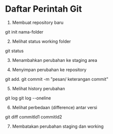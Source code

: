 # Daftar Perintah Git #

1. Membuat repository baru

git init nama-folder

2. Melihat status working folder

git status

3. Menambahkan perubahan ke staging area


4. Menyimpan perubahan ke repository

git add.
git commit -m "pesan/ keterangan commit"

5. Melihat history perubahan

git log
git log --oneline

6. Melihat perbedaan (difference) antar versi

git diff commitId1 commitId2

7. Membatakan perubahan staging dan working

